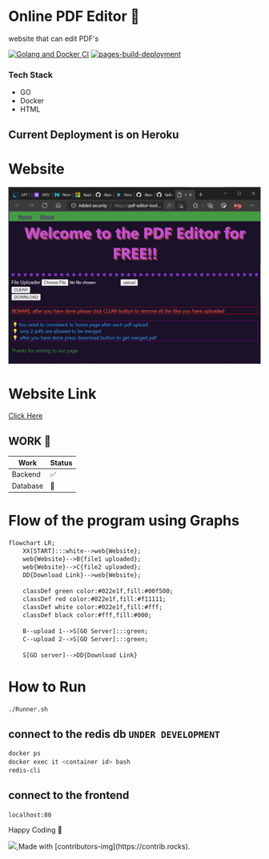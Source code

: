 # Online PDF Editor 🥳

website that can edit PDF's

[![Golang and Docker CI](https://github.com/dipankardas011/PDF-Editor/actions/workflows/CI.yaml/badge.svg?branch=main)](https://github.com/dipankardas011/PDF-Editor/actions/workflows/CI.yaml) [![pages-build-deployment](https://github.com/dipankardas011/PDF-Editor/actions/workflows/pages/pages-build-deployment/badge.svg)](https://github.com/dipankardas011/PDF-Editor/actions/workflows/pages/pages-build-deployment)

### Tech Stack
* GO
* Docker
* HTML
<!--  redis DB -->


## Current Deployment is on Heroku

# Website
![](./coverpage.png)

# Website Link
[Click Here](https://pdf-editor-tool.herokuapp.com/)

## WORK 🚧
Work | Status
-|-
Backend | ✅
Database | 🚧


# Flow of the program using Graphs
```mermaid
flowchart LR;
    XX[START]:::white-->web{Website};
    web{Website}-->B{file1 uploaded};
    web{Website}-->C{file2 uploaded};
    DD{Download Link}-->web{Website};

    classDef green color:#022e1f,fill:#00f500;
    classDef red color:#022e1f,fill:#f11111;
    classDef white color:#022e1f,fill:#fff;
    classDef black color:#fff,fill:#000;

    B--upload 1-->S[GO Server]:::green;
    C--upload 2-->S[GO Server]:::green;

    S[GO server]-->DD{Download Link}

```

# How to Run

```bash
./Runner.sh
```

## connect to the redis db `UNDER DEVELOPMENT`

```bash
docker ps
docker exec it <container id> bash
redis-cli
```

## connect to the frontend

```url
localhost:80
```

Happy Coding 🥳


<a href = "https://github.com/dipankardas011/PDF-Editor/graphs/contributors">
<img src = "https://contrib.rocks/image?repo = dipankardas011/PDF-Editor"/>
</a>
Made with [contributors-img](https://contrib.rocks).



<!-- ```bash
heroku container:login
heroku create -a <Application name>
heroku container:push web -a <Application name>
heroku container:release web -a <Application name>
``` -->

